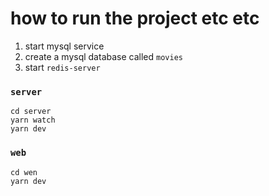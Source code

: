 # how to run the project etc etc
1. start mysql service
2. create a mysql database called `movies`
3. start `redis-server`

### `server`
```
cd server
yarn watch
yarn dev
```
### `web`
```
cd wen
yarn dev
```

